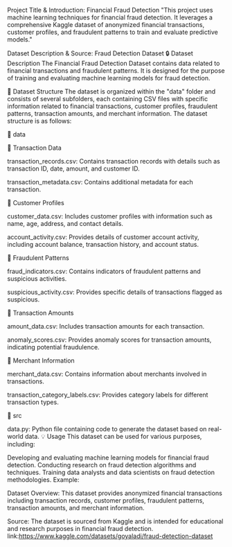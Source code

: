 Project Title & Introduction:
Financial Fraud Detection
"This project uses machine learning techniques for financial fraud detection. It leverages a comprehensive Kaggle dataset of anonymized financial transactions, customer profiles, and fraudulent patterns to train and evaluate predictive models."

Dataset Description & Source:
Fraud Detection Dataset
🔒 Dataset Description
The Financial Fraud Detection Dataset contains data related to financial transactions and fraudulent patterns. It is designed for the purpose of training and evaluating machine learning models for fraud detection.

📁 Dataset Structure
The dataset is organized within the "data" folder and consists of several subfolders, each containing CSV files with specific information related to financial transactions, customer profiles, fraudulent patterns, transaction amounts, and merchant information. The dataset structure is as follows:

📂 data

📂 Transaction Data

transaction_records.csv: Contains transaction records with details such as transaction ID, date, amount, and customer ID.

transaction_metadata.csv: Contains additional metadata for each transaction.

📂 Customer Profiles

customer_data.csv: Includes customer profiles with information such as name, age, address, and contact details.

account_activity.csv: Provides details of customer account activity, including account balance, transaction history, and account status.

📂 Fraudulent Patterns

fraud_indicators.csv: Contains indicators of fraudulent patterns and suspicious activities.

suspicious_activity.csv: Provides specific details of transactions flagged as suspicious.

📂 Transaction Amounts

amount_data.csv: Includes transaction amounts for each transaction.

anomaly_scores.csv: Provides anomaly scores for transaction amounts, indicating potential fraudulence.

📂 Merchant Information

merchant_data.csv: Contains information about merchants involved in transactions.

transaction_category_labels.csv: Provides category labels for different transaction types.

📂 src

data.py: Python file containing code to generate the dataset based on real-world data.
💡 Usage
This dataset can be used for various purposes, including:

Developing and evaluating machine learning models for financial fraud detection.
Conducting research on fraud detection algorithms and techniques.
Training data analysts and data scientists on fraud detection methodologies.
Example:

Dataset Overview:
This dataset provides anonymized financial transactions including transaction records, customer profiles, fraudulent patterns, transaction amounts, and merchant information.

Source:
The dataset is sourced from Kaggle and is intended for educational and research purposes in financial fraud detection.
link:https://www.kaggle.com/datasets/goyaladi/fraud-detection-dataset

